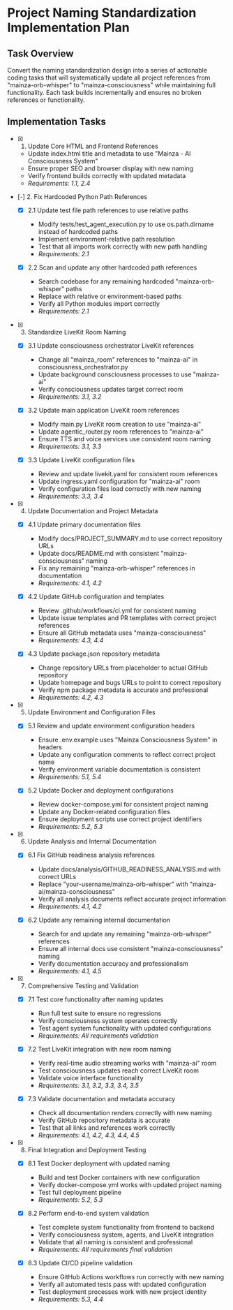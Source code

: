 # Project Naming Standardization Implementation Plan

## Task Overview

Convert the naming standardization design into a series of actionable coding tasks that will systematically update all project references from "mainza-orb-whisper" to "mainza-consciousness" while maintaining full functionality. Each task builds incrementally and ensures no broken references or functionality.

## Implementation Tasks

- [x] 1. Update Core HTML and Frontend References
  - Update index.html title and metadata to use "Mainza - AI Consciousness System"
  - Ensure proper SEO and browser display with new naming
  - Verify frontend builds correctly with updated metadata
  - _Requirements: 1.1, 2.4_

- [-] 2. Fix Hardcoded Python Path References
  - [x] 2.1 Update test file path references to use relative paths
    - Modify tests/test_agent_execution.py to use os.path.dirname instead of hardcoded paths
    - Implement environment-relative path resolution
    - Test that all imports work correctly with new path handling
    - _Requirements: 2.1_
  
  - [x] 2.2 Scan and update any other hardcoded path references
    - Search codebase for any remaining hardcoded "mainza-orb-whisper" paths
    - Replace with relative or environment-based paths
    - Verify all Python modules import correctly
    - _Requirements: 2.1_

- [x] 3. Standardize LiveKit Room Naming
  - [x] 3.1 Update consciousness orchestrator LiveKit references
    - Change all "mainza_room" references to "mainza-ai" in consciousness_orchestrator.py
    - Update background consciousness processes to use "mainza-ai"
    - Verify consciousness updates target correct room
    - _Requirements: 3.1, 3.2_
  
  - [x] 3.2 Update main application LiveKit room references
    - Modify main.py LiveKit room creation to use "mainza-ai"
    - Update agentic_router.py room references to "mainza-ai"
    - Ensure TTS and voice services use consistent room naming
    - _Requirements: 3.1, 3.3_
  
  - [x] 3.3 Update LiveKit configuration files
    - Review and update livekit.yaml for consistent room references
    - Update ingress.yaml configuration for "mainza-ai" room
    - Verify configuration files load correctly with new naming
    - _Requirements: 3.3, 3.4_

- [x] 4. Update Documentation and Project Metadata
  - [x] 4.1 Update primary documentation files
    - Modify docs/PROJECT_SUMMARY.md to use correct repository URLs
    - Update docs/README.md with consistent "mainza-consciousness" naming
    - Fix any remaining "mainza-orb-whisper" references in documentation
    - _Requirements: 4.1, 4.2_
  
  - [x] 4.2 Update GitHub configuration and templates
    - Review .github/workflows/ci.yml for consistent naming
    - Update issue templates and PR templates with correct project references
    - Ensure all GitHub metadata uses "mainza-consciousness"
    - _Requirements: 4.3, 4.4_
  
  - [x] 4.3 Update package.json repository metadata
    - Change repository URLs from placeholder to actual GitHub repository
    - Update homepage and bugs URLs to point to correct repository
    - Verify npm package metadata is accurate and professional
    - _Requirements: 4.2, 4.3_

- [x] 5. Update Environment and Configuration Files
  - [x] 5.1 Review and update environment configuration headers
    - Ensure .env.example uses "Mainza Consciousness System" in headers
    - Update any configuration comments to reflect correct project name
    - Verify environment variable documentation is consistent
    - _Requirements: 5.1, 5.4_
  
  - [x] 5.2 Update Docker and deployment configurations
    - Review docker-compose.yml for consistent project naming
    - Update any Docker-related configuration files
    - Ensure deployment scripts use correct project identifiers
    - _Requirements: 5.2, 5.3_

- [x] 6. Update Analysis and Internal Documentation
  - [x] 6.1 Fix GitHub readiness analysis references
    - Update docs/analysis/GITHUB_READINESS_ANALYSIS.md with correct URLs
    - Replace "your-username/mainza-orb-whisper" with "mainza-ai/mainza-consciousness"
    - Verify all analysis documents reflect accurate project information
    - _Requirements: 4.1, 4.2_
  
  - [x] 6.2 Update any remaining internal documentation
    - Search for and update any remaining "mainza-orb-whisper" references
    - Ensure all internal docs use consistent "mainza-consciousness" naming
    - Verify documentation accuracy and professionalism
    - _Requirements: 4.1, 4.5_

- [x] 7. Comprehensive Testing and Validation
  - [x] 7.1 Test core functionality after naming updates
    - Run full test suite to ensure no regressions
    - Verify consciousness system operates correctly
    - Test agent system functionality with updated configurations
    - _Requirements: All requirements validation_
  
  - [x] 7.2 Test LiveKit integration with new room naming
    - Verify real-time audio streaming works with "mainza-ai" room
    - Test consciousness updates reach correct LiveKit room
    - Validate voice interface functionality
    - _Requirements: 3.1, 3.2, 3.3, 3.4, 3.5_
  
  - [x] 7.3 Validate documentation and metadata accuracy
    - Check all documentation renders correctly with new naming
    - Verify GitHub repository metadata is accurate
    - Test that all links and references work correctly
    - _Requirements: 4.1, 4.2, 4.3, 4.4, 4.5_

- [x] 8. Final Integration and Deployment Testing
  - [x] 8.1 Test Docker deployment with updated naming
    - Build and test Docker containers with new configuration
    - Verify docker-compose.yml works with updated project naming
    - Test full deployment pipeline
    - _Requirements: 5.2, 5.3_
  
  - [x] 8.2 Perform end-to-end system validation
    - Test complete system functionality from frontend to backend
    - Verify consciousness system, agents, and LiveKit integration
    - Validate that all naming is consistent and professional
    - _Requirements: All requirements final validation_
  
  - [x] 8.3 Update CI/CD pipeline validation
    - Ensure GitHub Actions workflows run correctly with new naming
    - Verify all automated tests pass with updated configuration
    - Test deployment processes work with new project identity
    - _Requirements: 5.3, 4.4_